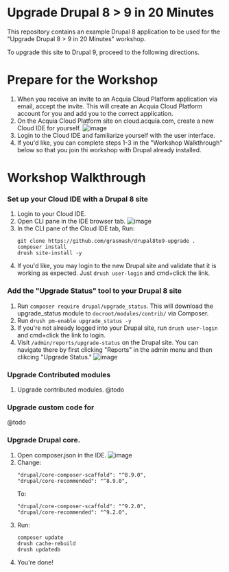 Upgrade Drupal 8 > 9 in 20 Minutes
====

This repository contains an example Drupal 8 application to be used for the "Upgrade Drupal 8 > 9 in 20 Minutes" workshop.

To upgrade this site to Drupal 9, proceed to the following directions.

Prepare for the Workshop
===

1. When you receive an invite to an Acquia Cloud Platform application via email, accept the invite. This will create an Acquia Cloud Platform account for you and add you to the correct application.
1. On the Acquia Cloud Platform site on cloud.acquia.com, create a new Cloud IDE for yourself.
   ![image](https://user-images.githubusercontent.com/539205/115599148-407c6900-a2a9-11eb-97f4-8de9404fa4c8.png)
1. Login to the Cloud IDE and familiarize yourself with the user interface.
1. If you'd like, you can complete steps 1-3 in the "Workshop Walkthrough" below so that you join thi workshop with
   Drupal already installed.

Workshop Walkthrough
===

### Set up your Cloud IDE with a Drupal 8 site

1. Login to your Cloud IDE. 
1. Open CLI pane in the IDE browser tab.
   ![image](https://user-images.githubusercontent.com/539205/115598056-fd6dc600-a2a7-11eb-9b07-f1e365898981.png)
1. In the CLI pane of the Cloud IDE tab, Run:
   ```
   git clone https://github.com/grasmash/drupal8to9-upgrade .
   composer install
   drush site-install -y
   ```
1. If you'd like, you may login to the new Drupal site and validate that it is working as expected. Just `drush user-login` and cmd+click the link.

### Add the "Upgrade Status" tool to your Drupal 8 site

1. Run `composer require drupal/upgrade_status`. This will download the upgrade_status module to `docroot/modules/contrib/` via Composer.
1. Run `drush pm-enable upgrade_status -y`
1. If you're not already logged into your Drupal site, run `drush user-login` and cmd+click the link to login.
1. Visit `/admin/reports/upgrade-status` on the Drupal site. You can navigate there by first clicking "Reports" in the admin menu and then clikcing "Upgrade Status."
   ![image](https://user-images.githubusercontent.com/539205/115598426-6bb28880-a2a8-11eb-996e-f1e6ca758b79.png)

### Upgrade Contributed modules

1. Upgrade contributed modules.
   @todo

### Upgrade custom code for

@todo

### Upgrade Drupal core.

1. Open composer.json in the IDE.
   ![image](https://user-images.githubusercontent.com/539205/115598302-41f96180-a2a8-11eb-8896-bba917745afa.png)
1. Change:
   ```
   "drupal/core-composer-scaffold": "^8.9.0",
   "drupal/core-recommended": "^8.9.0",
   ```
   To:
   ```
   "drupal/core-composer-scaffold": "^9.2.0",
   "drupal/core-recommended": "^9.2.0",
   ```
1. Run:
   ```
   composer update
   drush cache-rebuild
   drush updatedb
   ```
1. You're done!
